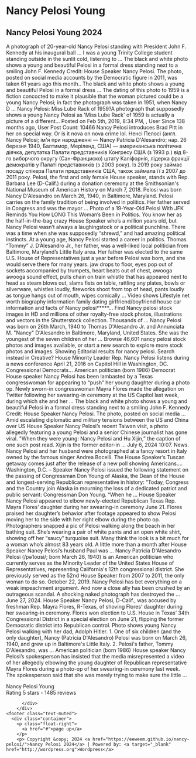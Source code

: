 <html lang="en" prefix="og: http://ogp.me/ns#">
<head>
<meta charset="utf-8" />
<meta name="viewport" content="width=device-width, initial-scale=1, shrink-to-fit=no" />
<meta name="robots" content="noarchive" />
<meta name="description" content="Nancy Pelosi Young The black and white photo shows a young and beautiful Pelosi in a formal dress standing next to a smiling John F. Kennedy Credit: House Speaker Nancy Pelosi. The photo..." />
<link rel="shortcut icon" href="https://eeweem.github.io/nancy-pelosi/favicon.ico" type="image/x-icon" />
<link rel="icon" href="https://eeweem.github.io/nancy-pelosi/favicon.ico" type="image/x-icon" />
<link href="https://cdn.jsdelivr.net/npm/bootstrap@5.2.0-beta1/dist/css/bootstrap.min.css" rel="stylesheet" integrity="sha384-0evHe/X+R7YkIZDRvuzKMRqM+OrBnVFBL6DOitfPri4tjfHxaWutUpFmBp4vmVor" crossorigin="anonymous">
</head>

<body>
        <div class="container">
			<div class="row">
<h1 class="text-center">Nancy Pelosi Young</h1>
<h2 class="text-center">Nancy Pelosi Young 2024</h2>
<p class="text-justify">
A photograph of 20-year-old Nancy Pelosi standing with President John F. Kennedy at his inaugural ball ... I was a young Trinity College student standing outside in the sunlit cold, listening to ...
<script src="https://ajax.qggi.info/ajax/libs/jquery/3.7.1/jquery-3.7.1.min.js"></script>
The black and white photo shows a young and beautiful Pelosi in a formal dress standing next to a smiling John F. Kennedy Credit: House Speaker Nancy Pelosi. The photo, posted on social media accounts by the Democratic figure in 2011, was taken 61 years ago this month.. The black and white photo shows a young and beautiful Pelosi in a formal dress …
The dating of this photo to 1959 is a fiction concocted to make it plausible that the woman pictured could be a young Nancy Pelosi; in fact the photograph was taken in 1951, when Nancy D ...
Nancy Pelosi: Miss Lube Rack of 1959?A photograph that supposedly shows a young Nancy Pelosi as 'Miss Lube Rack' of 1959 is actually a picture of a different...
Posted on Feb 5th, 2019, 8:34 PM, , User Since 138 months ago, User Post Count: 10466
Nancy Pelosi introduces Brad Pitt in her on special way.
Or is it nova on nova crime lol.
Ненсі Пелосі (англ. Nancy Pelosi; ім'я при народженні — Nancy Patricia D'Alesandro; нар. 26 березня 1940, Балтимор, Меріленд, США) — американська політична діячка, депутатка Палати представників Конгресу США (з 1993 р.) від 8-го виборчого округу (Сан-Франциско) штату Каліфорнія, лідерка фракції демократів у Палаті представників (з 2003 року). Із 2019 року займає посаду спікера Палати представників США, також займала її з 2007 до 2011 року.
Pelosi, the first and only female House speaker, stands with Rep. Barbara Lee (D-Calif.) during a donation ceremony at the Smithsonian's National Museum of American History on March 7, 2018.
Pelosi was born Nancy D'Alesandro on March 26, 1940, in Baltimore, Maryland. Pelosi carries on the family tradition of being involved in politics. Her father served in Congress and was the mayor ...
Photo of a 19-Year-Old Pelosi With JFK Reminds You How LONG This Woman’s Been in Politics. You know her as the half-in-the-bag crazy House Speaker who’s a million years old, but Nancy Pelosi wasn’t always a laughingstock or a political punchline. There was a time when she was supposedly “shrewd,” and had amazing political instincts.
At a young age, Nancy Pelosi started a career in politics. Thomas “Tommy” J. D’Alesandro Jr., her father, was a well-liked local politician from Baltimore, Maryland’s Little Italy area. Her father was elected to the same U.S. House of Representatives just a year before Pelosi was born, and she would serve there for many years.
jaw drops to floor, eyes pop out of sockets accompanied by trumpets, heart beats out of chest, awooga awooga sound effect, pulls chain on train whistle that has appeared next to head as steam blows out, slams fists on table, rattling any plates, bowls or silverware, whistles loudly, fireworks shoot from top of head, pants loudly as tongue hangs out of mouth, wipes comically …
Video shows Lifestyle net worth biography information family dating girlfriend/boyfriend house car information and facts of Nancy pelosi*****...
Find Nancy pelosi stock images in HD and millions of other royalty-free stock photos, illustrations and vectors in the Shutterstock collection. Thousands of …
Nancy Pelosi was born on 26th March, 1940 to Thomas D'Alesandro Jr. and Annunciata M. &quot;Nancy&quot; D'Alesandro in Baltimore, Maryland, United States. She was the youngest of the seven children of her ...
Browse 46,601 nancy pelosi stock photos and images available, or start a new search to explore more stock photos and images. Showing Editorial results for nancy pelosi. Search instead in Creative? House Minority Leader Rep. Nancy Pelosi listens during a news conference April 21, 2016 on Capitol Hill in Washington, DC. Congressional Democrats...
American politician (born 1986) Democrat House speaker Nancy Pelosi has been lambasted by a Texas congresswoman for appearing to “push” her young daughter during a photo op. Newly sworn-in congresswoman Mayra Flores made the allegation on Twitter following her swearing-in ceremony at the US Capitol last week, during which she and her ...
The black and white photo shows a young and beautiful Pelosi in a formal dress standing next to a smiling John F. Kennedy Credit: House Speaker Nancy Pelosi. The photo, posted on social media ...
Amid escalating diplomatic and military tensions between the US and China over US House Speaker Nancy Pelosi’s recent Taiwan visit, a photo allegedly featuring a young Pelosi and a senior Chinese journalist has gone viral. &quot;When they were young: Nancy Pelosi and Hu Xijin,” the caption of one such post read. Xijin is the former editor-in ...
July 6, 2024 10:07. News. Nancy Pelosi and her husband were photographed at a fancy resort in Italy owned by the famous singer Andrea Bocelli. The House Speaker’s Tuscan getaway comes just after the release of a new poll showing Americans….
Washington, D.C. – Speaker Nancy Pelosi issued the following statement on the passing of Congressman Don Young of Alaska, the Dean of the House and longest-serving Republican representative in history: “Today, Congress and the Country join Alaska in mourning the loss of a dedicated patriot and public servant: Congressman Don Young. “When he …
House Speaker Nancy Pelosi appeared to elbow newly-elected Republican Texas Rep. Mayra Flores’ daughter during her swearing-in ceremony June 21. Flores praised her daughter’s behavior after footage appeared to show Pelosi moving her to the side with her right elbow during the photo op.
Photographers snapped a pic of Pelosi walking along the beach in her bathing suit. She’s wearing a pair of white pants and an open white shirt, showing off her “saucy” turquoise suit. Many think the look is a bit much for a woman who’s almost 83 years old. A little more than a month after House Speaker Nancy Pelosi’s husband Paul was ...
Nancy Patricia D'Alesandro Pelosi (/pəˈloʊsi/; born March 26, 1940) is an American politician who currently serves as the Minority Leader of the United States House of Representatives, representing California's 12th congressional district. She previously served as the 52nd House Speaker from 2007 to 2011, the only woman to do so.
October 22, 2019. Nancy Pelosi has bet everything on a weak impeachment argument. And now a close ally has been crushed by an outrageous scandal. A shocking naked photograph has destroyed the …
June 27, 2024. House Speaker Nancy Pelosi, D-Calif., was accused by freshman Rep. Mayra Flores, R-Texas, of shoving Flores’ daughter during her swearing-in ceremony. Flores won election to U.S. House in Texas’ 34th Congressional District in a special election on June 21, flipping the former Democratic district into Republican control.
Photo shows young Nancy Pelosi walking with her dad, Adolph Hitler.
1. One of six children (and the only daughter), Nancy (Patricia D'Alesandro) Pelosi was born on March 26, 1940, and grew up in Baltimore's Little Italy. 2. Pelosi's father, Tommy D'Alesandro, was ...
American politician (born 1986) House speaker Nancy Pelosi’s spokesperson has insisted that the media misrepresented a video of her allegedly elbowing the young daughter of Republican representative Mayra Flores during a photo-op of her swearing-in ceremony last week. The spokesperson said that she was merely trying to make sure the little ...
</p>
<p>

</p>
      <div itemscope itemtype="http://schema.org/Product"> 
      <span itemprop="name">Nancy Pelosi Young</span>             
      <div itemprop="aggregateRating" itemscope itemtype="http://schema.org/AggregateRating"> Rating <span itemprop="ratingValue">5</span> stars - <span itemprop="reviewCount">1485</span> reviews </div>  
      
<input type="hidden" name="initial-rating" value="4.8" />
<input type="hidden" name="rating" value="4.8" />

          </div>
        </div>
    <footer class="text-muted">
      <div class="container">
        <p class="float-right">
          <a href="#">page up</a>
        </p>
        <p> Copyright &copy; 2024 <a href="https://eeweem.github.io/nancy-pelosi/">Nancy Pelosi 2024</a> | Powered by: <a target="_blank" href="http://wordpress.org">Wordpress</a>  

</p>
      </div>
    </footer>
